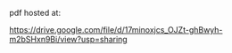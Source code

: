 pdf hosted at:

 https://drive.google.com/file/d/17minoxjcs_OJZt-ghBwyh-m2bSHxn9Bi/view?usp=sharing
